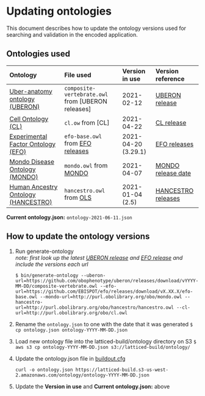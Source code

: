 Updating ontologies
=========================

This document describes how to update the ontology versions used for searching and validation in the encoded application.

Ontologies used
---------------- 

| Ontology |  File used | Version in use | Version reference |
|:--|:--|:--|:--|
| [Uber-anatomy ontology (UBERON)] | `composite-vertebrate.owl` from [UBERON releases] | 2021-02-12 | [UBERON release] |
| [Cell Ontology (CL)] | `cl.ow` from [CL] | 2021-04-22 | [CL release] |
| [Experimental Factor Ontology (EFO)] | `efo-base.owl` from [EFO releases] | 2021-04-20 (3.29.1) | [EFO releases] |
| [Mondo Disease Ontology (MONDO)] | `mondo.owl` from [MONDO] | 2021-04-07 | [MONDO release date] |
| [Human Ancestry Ontology (HANCESTRO)] | `hancestro.owl` from [OLS] | 2021-01-04 (2.5) | [HANCESTRO releases] |

**Current ontology.json:** `ontology-2021-06-11.json`

How to update the ontology versions
---------------- 

1. Run generate-ontology  
*note: first look up the latest [UBERON release] and [EFO release] and include the versions each url*

	`$ bin/generate-ontology --uberon-url=https://github.com/obophenotype/uberon/releases/download/vYYYY-MM-DD/composite-vertebrate.owl --efo-url=https://github.com/EBISPOT/efo/releases/download/vX.XX.X/efo-base.owl --mondo-url=http://purl.obolibrary.org/obo/mondo.owl --hancestro-url=http://purl.obolibrary.org/obo/hancestro/hancestro.owl --cl-url=http://purl.obolibrary.org/obo/cl.owl`

2. Rename the `ontology.json` to one with the date that it was generated
	`$ cp ontology.json ontology-YYYY-MM-DD.json`

3. Load new ontology file into the latticed-build/ontology directory on S3
	`$ aws s3 cp ontology-YYYY-MM-DD.json s3://latticed-build/ontology/`

4.  Update the ontology.json file in [buildout.cfg]

	`curl -o ontology.json https://latticed-build.s3-us-west-2.amazonaws.com/ontology/ontology-YYYY-MM-DD.json`

5.  Update the **Version in use** and **Current ontology.json:** above


[Uber-anatomy ontology (UBERON)]: http://uberon.org/
[UBERON download]: https://github.com/obophenotype/uberon/releases/
[UBERON release]: https://github.com/obophenotype/uberon/releases/
[Cell Ontology (CL)]: https://github.com/obophenotype/cell-ontology
[CL download]: http://obofoundry.org/ontology/cl.html
[CL release]: https://github.com/obophenotype/cell-ontology/releases
[Experimental Factor Ontology (EFO)]: http://www.ebi.ac.uk/efo
[EFO releases]: https://github.com/EBISPOT/efo/releases
[EFO release]: https://github.com/EBISPOT/efo/releases
[Mondo Disease Ontology (MONDO)]: http://obofoundry.org/ontology/mondo.html
[MONDO]: http://obofoundry.org/ontology/mondo.html
[MONDO release date]: https://github.com/monarch-initiative/mondo/releases
[Human Ancestry Ontology (HANCESTRO)]: https://github.com/EBISPOT/ancestro
[OLS]: https://www.ebi.ac.uk/ols/ontologies/hancestro
[HANCESTRO releases]: https://github.com/EBISPOT/ancestro/releases
[buildout.cfg]: ../../../buildout.cfg

